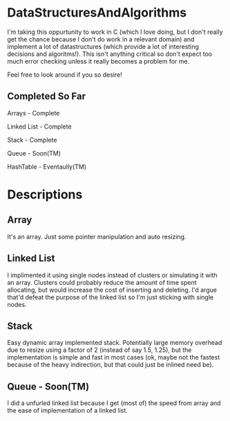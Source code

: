# DataStructuresAndAlgorithms

I'm taking this oppurtunity to work in C (which I love doing, but I don't really get the chance because I don't do work in a relevant domain) and implement a lot of datastructures (which provide a lot of interesting decisions and algoritms!). This isn't anything critical so don't expect too much error checking unless it really becomes a problem for me.

Feel free to look around if you so desire!

## Completed So Far

Arrays - Complete

Linked List - Complete

Stack - Complete

Queue - Soon(TM)

HashTable - Eventaully(TM)


# Descriptions

## Array

It's an array. Just some pointer manipulation and auto resizing.

## Linked List

I implimented it using single nodes instead of clusters or simulating it with an array. Clusters could probably reduce the amount of time spent allocating, but would increase the cost of inserting and deleting. I'd argue that'd defeat the purpose of the linked list so I'm just sticking with single nodes.

## Stack

Easy dynamic array implemented stack. Potentially large memory overhead due to resize using a factor of 2 (instead of say 1.5, 1.25), but the implementation is simple and fast in most cases (ok, maybe not the fastest because of the heavy indirection, but that could just be inlined need be).

## Queue - Soon(TM)

I did a unfurled linked list because I get (most of) the speed from array and the ease of implementation of a linked list.  
